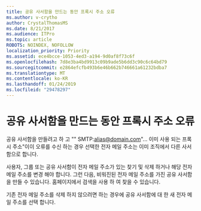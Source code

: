 ```yaml
---
title: 공유 사서함을 만드는 동안 프록시 주소 오류
ms.author: v-crytho
author: CrystalThomasMS
ms.date: 8/21/2017
ms.audience: ITPro
ms.topic: article
ROBOTS: NOINDEX, NOFOLLOW
localization_priority: Priority
ms.assetid: ece4bcce-1053-4ed3-a194-9d0af8f73c6f
ms.openlocfilehash: 7d8e3ba4bd9913c09b9ade5b6dd3c90c6c64bd79
ms.sourcegitcommit: e2864efcfb493b6e46b662b746661a61232bdba7
ms.translationtype: MT
ms.contentlocale: ko-KR
ms.lasthandoff: 01/24/2019
ms.locfileid: "29478297"
---
```

# <a name="proxy-address-error-while-creating-a-shared-mailbox"></a>공유 사서함을 만드는 동안 프록시 주소 오류

공유 사서함을 만들려고 하 고 "" SMTP:alias@domain.com"... 이미 사용 되는 프록시 주소"이이 오류를 수신 하는 경우 선택한 전자 메일 주소는 이미 조직에서 다른 사서함으로 합니다.
  
사용자, 그룹 또는 공유 사서함이 전자 메일 주소가 있는 찾기 및 삭제 하거나 해당 전자 메일 주소를 변경 해야 합니다. 그런 다음, 비워진된 전자 메일 주소를 가진 공유 사서함을 만들 수 있습니다. 홈페이지에서 검색을 사용 하 여 찾을 수 있습니다.
  
기존 전자 메일 주소를 삭제 하지 않으려면 하는 경우에 공유 사서함에 대 한 새 전자 메일 주소를 선택 합니다.
  

